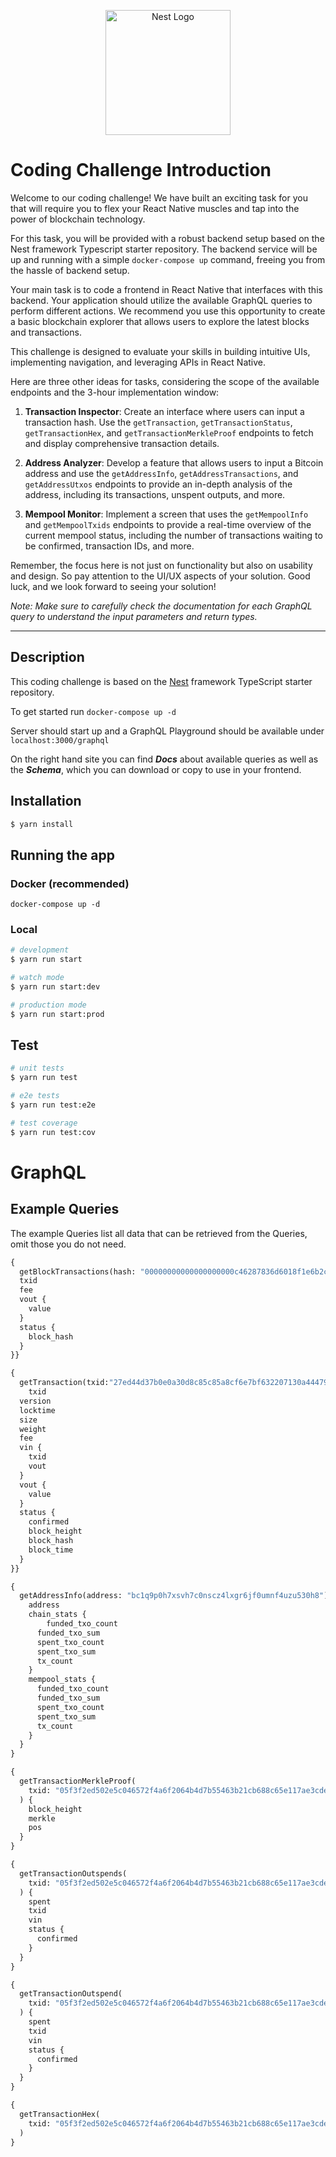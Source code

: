 <p align="center">
  <a href="http://nestjs.com/" target="blank"><img src="https://userimg-assets.customeriomail.com/images/client-env-65797/1685522835841_Logo_mandarin_01H1RFTTFWVB00G2D2DK3NKD2Y.png" width="200" alt="Nest Logo" /></a>
</p>

# Coding Challenge Introduction

Welcome to our coding challenge! We have built an exciting task for you that will require you to flex your React Native muscles and tap into the power of blockchain technology.

For this task, you will be provided with a robust backend setup based on the Nest framework Typescript starter repository. The backend service will be up and running with a simple `docker-compose up` command, freeing you from the hassle of backend setup.

Your main task is to code a frontend in React Native that interfaces with this backend. Your application should utilize the available GraphQL queries to perform different actions. We recommend you use this opportunity to create a basic blockchain explorer that allows users to explore the latest blocks and transactions. 

This challenge is designed to evaluate your skills in building intuitive UIs, implementing navigation, and leveraging APIs in React Native. 

Here are three other ideas for tasks, considering the scope of the available endpoints and the 3-hour implementation window:

1. **Transaction Inspector**: Create an interface where users can input a transaction hash. Use the `getTransaction`, `getTransactionStatus`, `getTransactionHex`, and `getTransactionMerkleProof` endpoints to fetch and display comprehensive transaction details.

2. **Address Analyzer**: Develop a feature that allows users to input a Bitcoin address and use the `getAddressInfo`, `getAddressTransactions`, and `getAddressUtxos` endpoints to provide an in-depth analysis of the address, including its transactions, unspent outputs, and more.

3. **Mempool Monitor**: Implement a screen that uses the `getMempoolInfo` and `getMempoolTxids` endpoints to provide a real-time overview of the current mempool status, including the number of transactions waiting to be confirmed, transaction IDs, and more.

Remember, the focus here is not just on functionality but also on usability and design. So pay attention to the UI/UX aspects of your solution. Good luck, and we look forward to seeing your solution!

_Note: Make sure to carefully check the documentation for each GraphQL query to understand the input parameters and return types._

-----
## Description

This coding challenge is based on the [Nest](https://github.com/nestjs/nest) framework TypeScript starter repository.

To get started run `docker-compose up -d`

Server should start up and a GraphQL Playground should be available under `localhost:3000/graphql` 

On the right hand site you can find **_Docs_** about available queries as well as the **_Schema_**, which you can download or copy to use in your frontend.

## Installation

```bash
$ yarn install
```

## Running the app
### Docker (recommended)
`docker-compose up -d`

### Local
```bash
# development
$ yarn run start

# watch mode
$ yarn run start:dev

# production mode
$ yarn run start:prod
```

## Test

```bash
# unit tests
$ yarn run test

# e2e tests
$ yarn run test:e2e

# test coverage
$ yarn run test:cov
```


# GraphQL

## Example Queries

The example Queries list all data that can be retrieved from the Queries, omit those you do not need.


```GraphQL
{
  getBlockTransactions(hash: "00000000000000000000c46287836d6018f1e6b2c02e33bd60e5c0681bcfe211",index: 50){
  txid
  fee
  vout {
    value
  }
  status {
    block_hash
  }
}}
```

```GraphQL
{
  getTransaction(txid:"27ed44d37b0e0a30d8c85c85a8cf6e7bf632207130a4447932ce057646f2e1de"){
	txid
  version
  locktime
  size
  weight
  fee
  vin {
    txid
    vout
  }
  vout {
    value
  }
  status {
    confirmed
    block_height
    block_hash
    block_time
  }
}}
```

```GraphQL
{
  getAddressInfo(address: "bc1q9p0h7xsvh7c0nscz4lxgr6jf0umnf4uzu530h8") {
    address
    chain_stats {
    	funded_txo_count
      funded_txo_sum
      spent_txo_count
      spent_txo_sum
      tx_count
    }
    mempool_stats {
      funded_txo_count
      funded_txo_sum
      spent_txo_count
      spent_txo_sum
      tx_count
    }
  }
}
```


```GraphQL
{
  getTransactionMerkleProof(
    txid: "05f3f2ed502e5c046572f4a6f2064b4d7b55463b21cb688c65e117ae3cde567c"
  ) {
    block_height
    merkle
    pos
  }
}
```

```GraphQL
{
  getTransactionOutspends(
    txid: "05f3f2ed502e5c046572f4a6f2064b4d7b55463b21cb688c65e117ae3cde567c"
  ) {
    spent
    txid
    vin
    status {
      confirmed
    }
  }
}
```

```GraphQL
{
  getTransactionOutspend(
    txid: "05f3f2ed502e5c046572f4a6f2064b4d7b55463b21cb688c65e117ae3cde567c", vout: 0
  ) {
    spent
    txid
    vin
    status {
      confirmed
    }
  }
}
```

```GraphQL
{
  getTransactionHex(
    txid: "05f3f2ed502e5c046572f4a6f2064b4d7b55463b21cb688c65e117ae3cde567c"
  )
}
```
